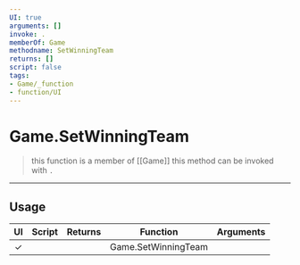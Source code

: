 ```yaml
---
UI: true
arguments: []
invoke: .
memberOf: Game
methodname: SetWinningTeam
returns: []
script: false
tags:
- Game/_function
- function/UI
---
```

# Game.SetWinningTeam
> this function is a member of [[Game]]
> this method can be invoked with `.`
-----
## Usage
|  UI | Script | Returns | Function | Arguments |
|:---:|:------:|-------:|:--------:|:---------|
|✓| ||Game.SetWinningTeam||
